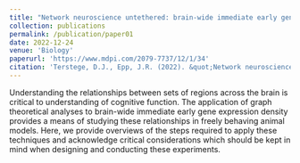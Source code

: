 ```yaml
---
title: "Network neuroscience untethered: brain-wide immediate early gene expression for the analysis of functional connectivity in freely behaving animals."
collection: publications
permalink: /publication/paper01 
date: 2022-12-24
venue: 'Biology'
paperurl: 'https://www.mdpi.com/2079-7737/12/1/34'
citation: 'Terstege, D.J., Epp, J.R. (2022). &quot;Network neuroscience untethered: brain-wide immediate early gene expression for the analysis of functional connectivity in freely behaving animals.&quot; <i>Biology</i>. 12(1), 34.'
---
```



Understanding the relationships between sets of regions across the brain is critical to understanding of cognitive function. The application of graph theoretical analyses to brain-wide immediate early gene expression density provides a means of studying these relationships in freely behaving animal models. Here, we provide overviews of the steps required to apply these techniques and acknowledge critical considerations which should be kept in mind when designing and conducting these experiments.
